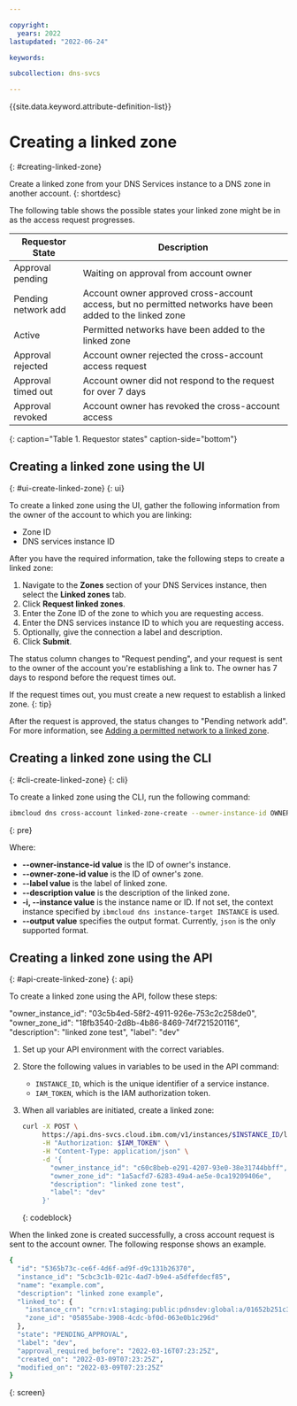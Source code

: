 ```yaml
---

copyright:
  years: 2022
lastupdated: "2022-06-24"

keywords:

subcollection: dns-svcs

---
```


{{site.data.keyword.attribute-definition-list}}

# Creating a linked zone
{: #creating-linked-zone}

Create a linked zone from your DNS Services instance to a DNS zone in another account.
{: shortdesc}

The following table shows the possible states your linked zone might be in as the access request progresses.

| Requestor State | Description |
|-----------------|-------------|
|Approval pending|Waiting on approval from account owner|
|Pending network add|Account owner approved cross-account access, but no permitted networks have been added to the linked zone|
|Active|Permitted networks have been added to the linked zone|
|Approval rejected|Account owner rejected the cross-account access request|
|Approval timed out|Account owner did not respond to the request for over 7 days|
|Approval revoked|Account owner has revoked the cross-account access|
{: caption="Table 1. Requestor states" caption-side="bottom"}

## Creating a linked zone using the UI
{: #ui-create-linked-zone}
{: ui}

To create a linked zone using the UI, gather the following information from the owner of the account to which you are linking:
* Zone ID
* DNS services instance ID

After you have the required information, take the following steps to create a linked zone:

1. Navigate to the **Zones** section of your DNS Services instance, then select the **Linked zones** tab.
1. Click **Request linked zones**.
1. Enter the Zone ID of the zone to which you are requesting access.
1. Enter the DNS services instance ID to which you are requesting access.
1. Optionally, give the connection a label and description.
1. Click **Submit**.

The status column changes to "Request pending", and your request is sent to the owner of the account you're establishing a link to. The owner has 7 days to respond before the request times out.

If the request times out, you must create a new request to establish a linked zone.
{: tip}

After the request is approved, the status changes to "Pending network add". For more information, see [Adding a permitted network to a linked zone](/docs/dns-svcs?topic=dns-svcs-add-permit-network-linked).

## Creating a linked zone using the CLI
{: #cli-create-linked-zone}
{: cli}

To create a linked zone using the CLI, run the following command:

```sh
ibmcloud dns cross-account linked-zone-create --owner-instance-id OWNER_INSTANCE_ID --owner-zone-id OWNER_ZONE_ID [--label LABEL] [--description DESCRIPTION] [-i, --instance INSTANCE] [--output FORMAT]
```
{: pre}

Where:

* **--owner-instance-id value** is the ID of owner's instance.
* **--owner-zone-id value** is the ID of owner's zone.
* **--label value** is the label of linked zone.
* **--description value** is the description of the linked zone.
* **-i, --instance value** is the instance name or ID. If not set, the context instance specified by `ibmcloud dns instance-target INSTANCE` is used.
* **--output value** specifies the output format. Currently, `json` is the only supported format.

## Creating a linked zone using the API
{: #api-create-linked-zone}
{: api}

To create a linked zone using the API, follow these steps:

"owner_instance_id": "03c5b4ed-58f2-4911-926e-753c2c258de0",
    "owner_zone_id": "18fb3540-2d8b-4b86-8469-74f721520116",
    "description": "linked zone test",
    "label": "dev"

1. Set up your API environment with the correct variables.
1. Store the following values in variables to be used in the API command:
    * `INSTANCE_ID`, which is the unique identifier of a service instance.
    * `IAM_TOKEN`, which is the IAM authorization token.
1. When all variables are initiated, create a linked zone:

    ```sh
    curl -X POST \
         https://api.dns-svcs.cloud.ibm.com/v1/instances/$INSTANCE_ID/linked_dnszones \
         -H "Authorization: $IAM_TOKEN" \
         -H "Content-Type: application/json" \
         -d '{
           "owner_instance_id": "c60c8beb-e291-4207-93e0-38e31744bbff",
           "owner_zone_id": "1a5acfd7-6283-49a4-ae5e-0ca19209406e",
           "description": "linked zone test",
           "label": "dev"
         }'
    ```
    {: codeblock}

When the linked zone is created successfully, a cross account request is sent to the account owner. The following response shows an example.

```sh
{
  "id": "5365b73c-ce6f-4d6f-ad9f-d9c131b26370",
  "instance_id": "5cbc3c1b-021c-4ad7-b9e4-a5dfefdecf85",
  "name": "example.com",
  "description": "linked zone example",
  "linked_to": {
    "instance_crn": "crn:v1:staging:public:pdnsdev:global:a/01652b251c3ae2787110a995d8db0135:abe30019-1c08-42dc-9ad9-a0682af70054::",
    "zone_id": "05855abe-3908-4cdc-bf0d-063e0b1c296d"
  },
  "state": "PENDING_APPROVAL",
  "label": "dev",
  "approval_required_before": "2022-03-16T07:23:25Z",
  "created_on": "2022-03-09T07:23:25Z",
  "modified_on": "2022-03-09T07:23:25Z"
}
```
{: screen}

